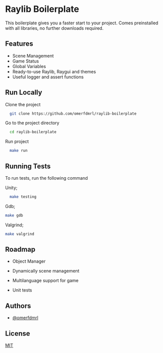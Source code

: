 
# Raylib Boilerplate

This boilerplate gives you a faster start to your project. Comes preinstalled with all libraries, no further downloads required.


## Features

- Scene Management
- Game Status
- Global Variables
- Ready-to-use Raylib, Raygui and themes
- Useful logger and assert functions


## Run Locally

Clone the project

```bash
  git clone https://github.com/omerfdmrl/raylib-boilerplate
```

Go to the project directory

```bash
  cd raylib-boilerplate
```

Run project

```bash
  make run
```


## Running Tests

To run tests, run the following command

Unity;
```bash
  make testing
```

Gdb;
```bash
make gdb
```

Valgrind;
```bash
make valgrind
```
## Roadmap

- Object Manager

- Dynamically scene management

- Multilanguage support for game

- Unit tests


## Authors

- [@omerfdmrl](https://www.github.com/omerfdmrl)


## License

[MIT](https://choosealicense.com/licenses/mit/)


